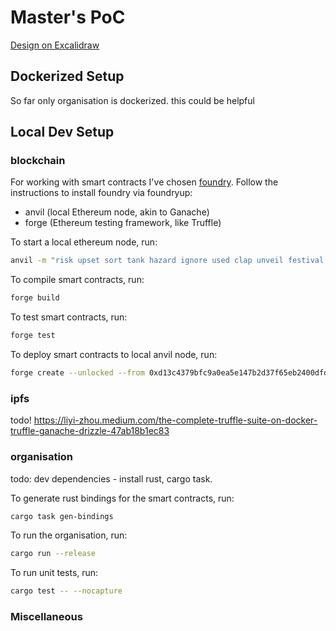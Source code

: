 # Master's PoC

[Design on Excalidraw](https://excalidraw.com/#token=9wvvufCJTAaAYfN1Qjf9I)

## Dockerized Setup

So far only organisation is dockerized.
this could be helpful

## Local Dev Setup

### blockchain
For working with smart contracts I've chosen [foundry](https://github.com/foundry-rs/foundry). 
Follow the instructions to install foundry via foundryup:
- anvil (local Ethereum node, akin to Ganache)
- forge (Ethereum testing framework, like Truffle)

To start a local ethereum node, run:
```bash
anvil -m "risk upset sort tank hazard ignore used clap unveil festival barrel wrap"
```

To compile smart contracts, run:
```bash
forge build
```

To test smart contracts, run:
```bash
forge test
```

To deploy smart contracts to local anvil node, run:
```bash
forge create --unlocked --from 0xd13c4379bfc9a0ea5e147b2d37f65eb2400dfd7b src/PermissionGraph.sol:PermissionGraph
```

### ipfs
todo!
https://liyi-zhou.medium.com/the-complete-truffle-suite-on-docker-truffle-ganache-drizzle-47ab18b1ec83

### organisation
todo: dev dependencies - install rust, cargo task.

To generate rust bindings for the smart contracts, run:
```bash
cargo task gen-bindings 
```

To run the organisation, run:
```bash
cargo run --release
```

To run unit tests, run:
```bash
cargo test -- --nocapture
```

### Miscellaneous
